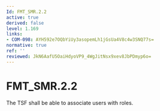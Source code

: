 ```yaml
---
Id: FMT_SMR.2.2
active: true
derived: false
level: 1.169
links:
- COM-098: AYH592e7OQbYiUy3asopemLh1jGsUa4V8c4w3SNQ77s=
normative: true
ref: ''
reviewed: JkN6AafU5OaiHdyoVP9_4WgJitNsx9xev8JbPDmyp6o=
---
```


# FMT_SMR.2.2

The TSF shall be able to associate users with roles.